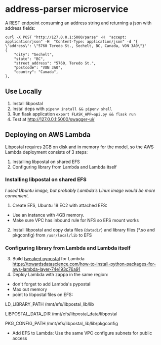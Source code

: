 # address-parser microservice
A REST endpoint consuming an address string and returning a json with address fields:

    curl -X POST "http://127.0.0.1:5000/parse" -H  "accept: application/json" -H  "Content-Type: application/json" -d "{  \"address\": \"5760 Teredo St., Sechelt, BC, Canada, VON 3A0\"}"
    {
        "city": "Sechelt",
        "state": "BC",
        "street_address": "5760, Teredo St.",
        "postcode": "VON 3A0",
        "country": "Canada",
    },

## Use Locally

1. Install libpostal
2. Instal deps with `pipenv install && pipenv shell`
3. Run flask application `export FLASK_APP=api.py && flask run`
4. Test at http://127.0.0.1:5000/swagger-ui/

## Deploying on AWS Lambda
Libpostal requires 2GB on disk and in memory for the model, so the AWS Lambda deployment consists of 3 steps:
1. Installing libpostal on shared EFS
2. Configuring library from Lambda and Lambda itself

### Installing libpostal on shared EFS
*I used Ubuntu image, but probably Lambda's Linux image would be more convenient.*
1. Create EFS, Ubuntu 18 EC2 with attached EFS:
* Use an instance with 4GB memory.
* Make sure VPC has inbound rule for NFS so EFS mount works
2. Install libpostal and copy data files (`datadir`) and library files (*.so and pkgconfig) from `/usr/local/lib` to EFS
### Configuring library from Lambda and Lambda itself
3. Build [tweaked pypostal](https://github.com/uzadude/pypostal/tree/datadir) for Lambda https://towardsdatascience.com/how-to-install-python-packages-for-aws-lambda-layer-74e193c76a91
4. Deploy Lambda with zappa in the same region:
* don't forget to add Lambda's pypostal
* Max out memory
* point to libpostal files on EFS:

LD_LIBRARY_PATH /mnt/efs/libpostal_lib/lib

LIBPOSTAL_DATA_DIR /mnt/efs/libpostal_data/libpostal

PKG_CONFIG_PATH /mnt/efs/libpostal_lib/lib/pkgconfig

* Add EFS to Lambda:
Use the same VPC
configure subnets for public access
